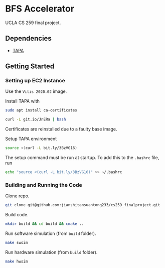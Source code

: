 # BFS Accelerator
UCLA CS 259 final project.

## Dependencies
- [TAPA](https://github.com/Blaok/tapa)

## Getting Started
### Setting up EC2 Instance
Use the `Vitis 2020.02` image.

Install TAPA with
```bash
sudo apt install ca-certificates
```
```bash
curl -L git.io/JnERa | bash
```
Certificates are reinstalled due to a faulty base image.

Setup TAPA environment
```bash
source <(curl -L bit.ly/3BzVG16)
```

The setup command must be run at startup. To add this to the `.bashrc` file, 
run
```bash
echo "source <(curl -L bit.ly/3BzVG16)" >> ~/.bashrc
```

### Building and Running the Code
Clone repo.
```bash
git clone git@github.com:jianshitansuantong233/cs259_finalproject.git
```

Build code.
```bash
mkdir build && cd build && cmake ..
```

Run software simulation (from `build` folder).
```bash
make swsim
```

Run hardware simulation (from `build` folder).
```bash
make hwsim
```
